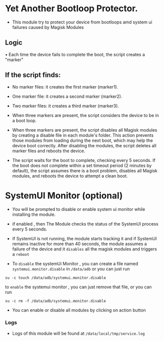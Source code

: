 # Yet Another Bootloop Protector.
- This module try to protect your device from bootloops amd system ui failures caused by Magisk Modules

## Logic

• Each time the device fails to complete the boot, the script creates a "marker"
## If the script finds:
- No marker files: it creates the first marker (marker1).
- One marker file: it creates a second marker (marker2).
- Two marker files: it creates a third marker (marker3).
- When three markers are present, the script considers the device to be in a boot loop.

- When three markers are present, the script disables all Magisk modules by creating a disable file in each module's folder. This action prevents those modules from loading during the next boot, which may help the device boot correctly.
After disabling the modules, the script deletes all marker files and reboots the device.

- The script waits for the boot to complete, checking every 5 seconds.
If the boot does not complete within a set timeout period (2 minutes by default), the script assumes there is a boot problem, disables all Magisk modules, and reboots the device to attempt a clean boot.



# SystemUI Monitor (optional)
- You will be prompted to disable or enable system ui monitor while installing the module.

- if enabled , then The Module checks the status of the SystemUI process every 5 seconds.
- If SystemUI is not running, the module starts tracking it and if SystemUI remains inactive for more than 40 seconds, the module assumes a failure of the device and it `disables` all the magisk modules and triggers a `reboot`

- To  `disable` the systemUi Monitor , you can create a file named `systemui.monitor.disable` in `/data/adb` or you can just run
```
su -c touch /data/adb/systemui.monitor.disable
```

to `enable` the systemui monitor , you can just remove that file, or you can run
```
su -c rm -f /data/adb/systemui.monitor.disable
```

- You can enable or disable all modules by clicking on action button 

### Logs
- Logs of this module will be found at `/data/local/tmp/service.log`

